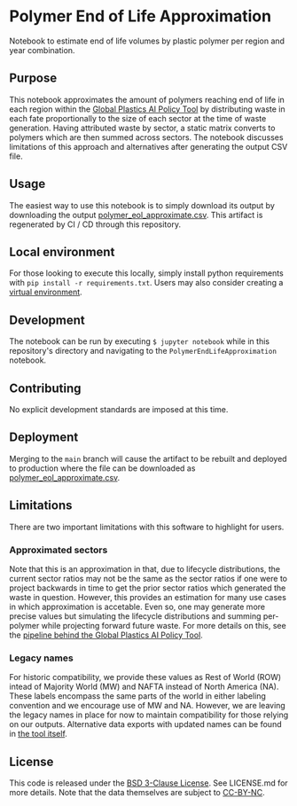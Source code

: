 # Polymer End of Life Approximation

Notebook to estimate end of life volumes by plastic polymer per region and year combination.


## Purpose
This notebook approximates the amount of polymers reaching end of life in each region within the [Global Plastics AI Policy Tool](https://global-plastics-tool.org/) by distributing waste in each fate proportionally to the size of each sector at the time of waste generation. Having attributed waste by sector, a static matrix converts to polymers which are then summed across sectors. The notebook discusses limitations of this approach and alternatives after generating the output CSV file.


## Usage
The easiest way to use this notebook is to simply download its output by downloading the output [polymer_eol_approximate.csv](https://global-plastics-tool.org/data/polymer_eol_approximate.csv). This artifact is regenerated by CI / CD through this repository.

## Local environment
For those looking to execute this locally, simply install python requirements with `pip install -r requirements.txt`. Users may also consider creating a [virtual environment](https://the-hitchhikers-guide-to-packaging.readthedocs.io/en/latest/virtualenv.html).

## Development
The notebook can be run by executing `$ jupyter notebook` while in this repository's directory and navigating to the `PolymerEndLifeApproximation` notebook.

## Contributing
No explicit development standards are imposed at this time.

## Deployment
Merging to the `main` branch will cause the artifact to be rebuilt and deployed to production where the file can be downloaded as [polymer_eol_approximate.csv](https://global-plastics-tool.org/data/polymer_eol_approximate.csv).

## Limitations
There are two important limitations with this software to highlight for users.

### Approximated sectors

Note that this is an approximation in that, due to lifecycle distributions, the current sector ratios may not be the same as the sector ratios if one were to project backwards in time to get the prior sector ratios which generated the waste in question. However, this provides an estimation for many use cases in which approximation is accetable. Even so, one may generate more precise values but simulating the lifecycle distributions and summing per-polymer while projecting forward future waste. For more details on this, see the [pipeline behind the Global Plastics AI Policy Tool](https://github.com/SchmidtDSE/plastics-pipeline).

### Legacy names

For historic compatibility, we provide these values as Rest of World (ROW) intead of Majority World (MW) and NAFTA instead of North America (NA). These labels encompass the same parts of the world in either labeling convention and we encourage use of MW and NA. However, we are leaving the legacy names in place for now to maintain compatibility for those relying on our outputs. Alternative data exports with updated names can be found in [the tool itself](https://global-plastics-tool.org/).

## License
This code is released under the [BSD 3-Clause License](https://opensource.org/license/bsd-3-clause). See LICENSE.md for more details. Note that the data themselves are subject to [CC-BY-NC](https://creativecommons.org/licenses/by-nc/4.0/).
